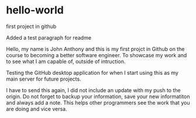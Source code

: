 # hello-world
first project in github

Added a test paragraph for readme

Hello, my name is John Anthony and this is my first projct in Github on the course to becoming a better software engineer. To showcase my work and to see what I am capable of, outside of intruction.

Testing the GitHub desktop application for when I start using this as my main server for future projects.

I have to send this again, I did not include an update with my push to the origin. Do not forget to backup your information, save your new informatiton and always add a note. This helps other programmers see the work that you are doing and vice versa.
